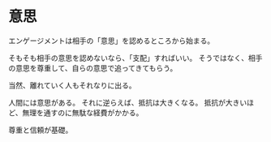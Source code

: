# 意思

エンゲージメントは相手の「意思」を認めるところから始まる。

そもそも相手の意思を認めないなら、「支配」すればいい。
そうではなく、相手の意思を尊重して、自らの意思で追ってきてもらう。

当然、離れていく人もそれなりに出る。

人間には意思がある。
それに逆らえば、抵抗は大きくなる。
抵抗が大きいほど、無理を通すのに無駄な経費がかかる。

尊重と信頼が基礎。
